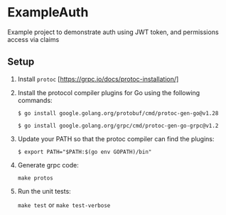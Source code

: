 # ExampleAuth

Example project to demonstrate auth using JWT token, and permissions access via claims


## Setup

1. Install `protoc` [https://grpc.io/docs/protoc-installation/]

2. Install the protocol compiler plugins for Go using the following commands:

    `$ go install google.golang.org/protobuf/cmd/protoc-gen-go@v1.28`

    `$ go install google.golang.org/grpc/cmd/protoc-gen-go-grpc@v1.2`

3. Update your PATH so that the protoc compiler can find the plugins:

    `$ export PATH="$PATH:$(go env GOPATH)/bin"`

4. Generate grpc code:

    `make protos`

5. Run the unit tests:

    `make test` or `make test-verbose`
